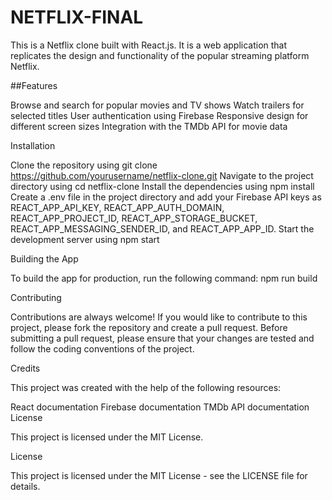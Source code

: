 # NETFLIX-FINAL


This is a Netflix clone built with React.js. It is a web application that replicates the design and functionality of the popular streaming platform Netflix.

##Features

Browse and search for popular movies and TV shows
Watch trailers for selected titles
User authentication using Firebase
Responsive design for different screen sizes
Integration with the TMDb API for movie data

Installation

Clone the repository using git clone https://github.com/yourusername/netflix-clone.git
Navigate to the project directory using cd netflix-clone
Install the dependencies using npm install
Create a .env file in the project directory and add your Firebase API keys as REACT_APP_API_KEY, REACT_APP_AUTH_DOMAIN, REACT_APP_PROJECT_ID, REACT_APP_STORAGE_BUCKET, REACT_APP_MESSAGING_SENDER_ID, and REACT_APP_APP_ID.
Start the development server using npm start



Building the App

To build the app for production, run the following command:
npm run build







Contributing

Contributions are always welcome! If you would like to contribute to this project, please fork the repository and create a pull request. Before submitting a pull request, please ensure that your changes are tested and follow the coding conventions of the project.



Credits

This project was created with the help of the following resources:

React documentation
Firebase documentation
TMDb API documentation
License

This project is licensed under the MIT License.

License

This project is licensed under the MIT License - see the LICENSE file for details.

